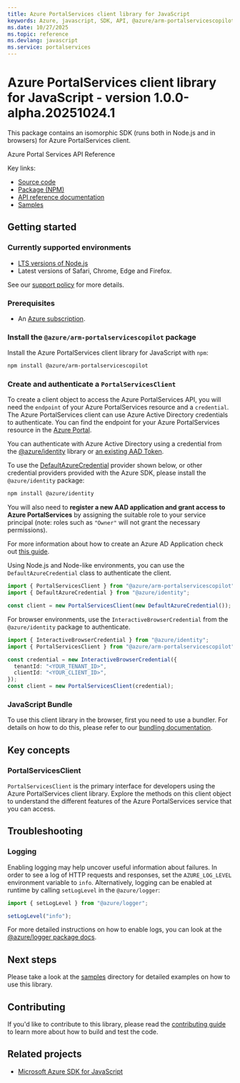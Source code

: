 ```yaml
---
title: Azure PortalServices client library for JavaScript
keywords: Azure, javascript, SDK, API, @azure/arm-portalservicescopilot, portalservices
ms.date: 10/27/2025
ms.topic: reference
ms.devlang: javascript
ms.service: portalservices
---
```

# Azure PortalServices client library for JavaScript - version 1.0.0-alpha.20251024.1 


This package contains an isomorphic SDK (runs both in Node.js and in browsers) for Azure PortalServices client.

Azure Portal Services API Reference

Key links:

- [Source code](https://github.com/Azure/azure-sdk-for-js/tree/main/sdk/portalservices/arm-portalservicescopilot)
- [Package (NPM)](https://www.npmjs.com/package/@azure/arm-portalservicescopilot)
- [API reference documentation](https://learn.microsoft.com/javascript/api/@azure/arm-portalservicescopilot?view=azure-node-preview)
- [Samples](https://github.com/Azure/azure-sdk-for-js/tree/main/sdk/portalservices/arm-portalservicescopilot/samples)

## Getting started

### Currently supported environments

- [LTS versions of Node.js](https://github.com/nodejs/release#release-schedule)
- Latest versions of Safari, Chrome, Edge and Firefox.

See our [support policy](https://github.com/Azure/azure-sdk-for-js/blob/main/SUPPORT.md) for more details.

### Prerequisites

- An [Azure subscription][azure_sub].

### Install the `@azure/arm-portalservicescopilot` package

Install the Azure PortalServices client library for JavaScript with `npm`:

```bash
npm install @azure/arm-portalservicescopilot
```

### Create and authenticate a `PortalServicesClient`

To create a client object to access the Azure PortalServices API, you will need the `endpoint` of your Azure PortalServices resource and a `credential`. The Azure PortalServices client can use Azure Active Directory credentials to authenticate.
You can find the endpoint for your Azure PortalServices resource in the [Azure Portal][azure_portal].

You can authenticate with Azure Active Directory using a credential from the [@azure/identity][azure_identity] library or [an existing AAD Token](https://github.com/Azure/azure-sdk-for-js/blob/master/sdk/identity/identity/samples/AzureIdentityExamples.md#authenticating-with-a-pre-fetched-access-token).

To use the [DefaultAzureCredential][defaultazurecredential] provider shown below, or other credential providers provided with the Azure SDK, please install the `@azure/identity` package:

```bash
npm install @azure/identity
```

You will also need to **register a new AAD application and grant access to Azure PortalServices** by assigning the suitable role to your service principal (note: roles such as `"Owner"` will not grant the necessary permissions).

For more information about how to create an Azure AD Application check out [this guide](https://learn.microsoft.com/azure/active-directory/develop/howto-create-service-principal-portal).

Using Node.js and Node-like environments, you can use the `DefaultAzureCredential` class to authenticate the client.

```ts snippet:ReadmeSampleCreateClient_Node
import { PortalServicesClient } from "@azure/arm-portalservicescopilot";
import { DefaultAzureCredential } from "@azure/identity";

const client = new PortalServicesClient(new DefaultAzureCredential());
```

For browser environments, use the `InteractiveBrowserCredential` from the `@azure/identity` package to authenticate.

```ts snippet:ReadmeSampleCreateClient_Browser
import { InteractiveBrowserCredential } from "@azure/identity";
import { PortalServicesClient } from "@azure/arm-portalservicescopilot";

const credential = new InteractiveBrowserCredential({
  tenantId: "<YOUR_TENANT_ID>",
  clientId: "<YOUR_CLIENT_ID>",
});
const client = new PortalServicesClient(credential);
```


### JavaScript Bundle
To use this client library in the browser, first you need to use a bundler. For details on how to do this, please refer to our [bundling documentation](https://aka.ms/AzureSDKBundling).

## Key concepts

### PortalServicesClient

`PortalServicesClient` is the primary interface for developers using the Azure PortalServices client library. Explore the methods on this client object to understand the different features of the Azure PortalServices service that you can access.

## Troubleshooting

### Logging

Enabling logging may help uncover useful information about failures. In order to see a log of HTTP requests and responses, set the `AZURE_LOG_LEVEL` environment variable to `info`. Alternatively, logging can be enabled at runtime by calling `setLogLevel` in the `@azure/logger`:

```ts snippet:SetLogLevel
import { setLogLevel } from "@azure/logger";

setLogLevel("info");
```

For more detailed instructions on how to enable logs, you can look at the [@azure/logger package docs](https://github.com/Azure/azure-sdk-for-js/tree/main/sdk/core/logger).

## Next steps

Please take a look at the [samples](https://github.com/Azure/azure-sdk-for-js/tree/main/sdk/portalservices/arm-portalservicescopilot/samples) directory for detailed examples on how to use this library.

## Contributing

If you'd like to contribute to this library, please read the [contributing guide](https://github.com/Azure/azure-sdk-for-js/blob/main/CONTRIBUTING.md) to learn more about how to build and test the code.

## Related projects

- [Microsoft Azure SDK for JavaScript](https://github.com/Azure/azure-sdk-for-js)

[azure_sub]: https://azure.microsoft.com/free/
[azure_portal]: https://portal.azure.com
[azure_identity]: https://github.com/Azure/azure-sdk-for-js/tree/main/sdk/identity/identity
[defaultazurecredential]: https://github.com/Azure/azure-sdk-for-js/tree/main/sdk/identity/identity#defaultazurecredential

